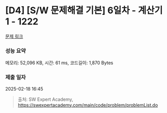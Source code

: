 # [D4] [S/W 문제해결 기본] 6일차 - 계산기1 - 1222 

[문제 링크](https://swexpertacademy.com/main/code/problem/problemDetail.do?contestProbId=AV14mbSaAEwCFAYD) 

### 성능 요약

메모리: 52,096 KB, 시간: 61 ms, 코드길이: 1,870 Bytes

### 제출 일자

2025-02-18 16:45



> 출처: SW Expert Academy, https://swexpertacademy.com/main/code/problem/problemList.do